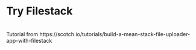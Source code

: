 # Try Filestack
<br>
Tutorial from https://scotch.io/tutorials/build-a-mean-stack-file-uploader-app-with-filestack
